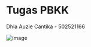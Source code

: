 # Tugas PBKK
Dhia Auzie Cantika - 502521166

![image](https://github.com/user-attachments/assets/dd17d975-b546-4d1c-8789-c62b6a6c5c3d)
